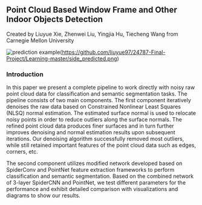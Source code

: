 ## Point Cloud Based Window Frame and Other Indoor Objects Detection
Created by Liuyue Xie, Zhenwei Liu, Yingjia Hu, Tiecheng Wang from Carnegie Mellon University

![prediction example](https://github.com/liuyue97/24787-Final-Project/Learning-master/side_groundtruth.png)(https://github.com/liuyue97/24787-Final-Project/Learning-master/side_predicted.png)

### Introduction
In this paper we present a complete pipeline to work directly with noisy raw point cloud data for classification and semantic segmentation tasks. The pipeline consists of two main components. The first component iteratively denoises the raw data based on Constrained Nonlinear Least Squares (NLSQ) normal estimation. The estimated surface normal is used to relocate noisy points in order to reduce outliers along the surface normals. The refined point cloud data produces finer surfaces and in turn further improves denoising and normal estimation results upon subsequent iterations. Our denoising algorithm successfully removed most outliers, while still retained important features of the point cloud data such  as edges, corners, etc.  

The second component utilizes modified network developed based on SpiderConv and PointNet feature extraction frameworks to perform classification and semantic segmentation. Based on the combined network of 3-layer SpiderCNN and PointNet, we test different parameters for the performance and exhibit detailed comparison with visualizations and diagrams to show our results.
